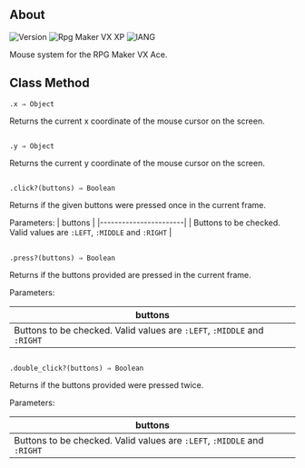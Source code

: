 ## About
![Version](https://img.shields.io/badge/Version-%201.2-red?style=for-the-badge&logo=appveyo)
![Rpg Maker VX XP](https://img.shields.io/badge/RPG%20MAKER-%20VXA-red?style=for-the-badge&logo=appveyo)
![lANG](https://img.shields.io/badge/LANG-RUBY(%20RGSS%20)-red?style=for-the-badge&logo=appveyo)
<p>Mouse system for the RPG Maker VX Ace.</p>

## Class Method
```
.x ⇒ Object
```
Returns the current x coordinate of the mouse cursor on the screen.
##
```
.y ⇒ Object
```
Returns the current y coordinate of the mouse cursor on the screen.
##
```
.click?(buttons) ⇒ Boolean
```
Returns if the given buttons were pressed once in the current frame.

Parameters:
| buttons               |
|-----------------------|
| Buttons to be checked. Valid values are `:LEFT`, `:MIDDLE` and `:RIGHT` |
## 
```
.press?(buttons) ⇒ Boolean
```
Returns if the buttons provided are pressed in the current frame.

Parameters:

| buttons               |
|-----------------------|
| Buttons to be checked. Valid values are `:LEFT`, `:MIDDLE` and `:RIGHT` |
## 
```
.double_click?(buttons) ⇒ Boolean
```
Returns if the buttons provided were pressed twice.

Parameters:

| buttons               |
|-----------------------|
| Buttons to be checked. Valid values are `:LEFT`, `:MIDDLE` and `:RIGHT` |
